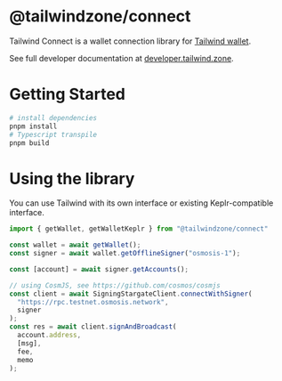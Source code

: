
# @tailwindzone/connect
Tailwind Connect is a wallet connection library for 
[Tailwind wallet](https://tailwind.zone/). 

See full developer documentation at [developer.tailwind.zone](https://developer.tailwind.zone/introduction#integrate-in-under-5-minutes).


# Getting Started
```bash
# install dependencies
pnpm install
# Typescript transpile 
pnpm build
```

# Using the library
You can use Tailwind with its own interface or existing Keplr-compatible interface.

```typescript
import { getWallet, getWalletKeplr } from "@tailwindzone/connect"

const wallet = await getWallet();
const signer = await wallet.getOfflineSigner("osmosis-1");

const [account] = await signer.getAccounts();

// using CosmJS, see https://github.com/cosmos/cosmjs 
const client = await SigningStargateClient.connectWithSigner(
  "https://rpc.testnet.osmosis.network",
  signer
);
const res = await client.signAndBroadcast(
  account.address,
  [msg],
  fee,
  memo
);

```
